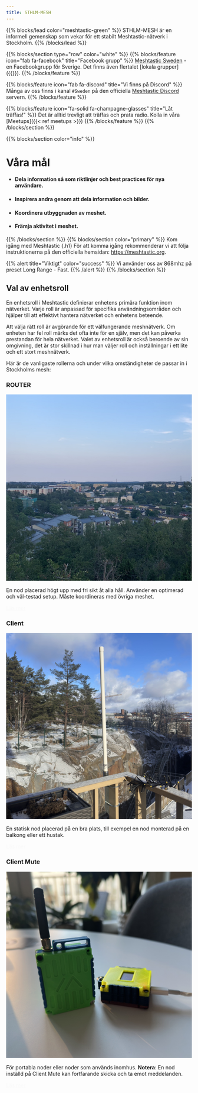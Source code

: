 ```yaml
---
title: STHLM-MESH
---
```

<style>
#td-cover-block-0 {
  background-image: url(/background-map.png);
}
@media only screen and (min-width: 1200px) {
  #td-cover-block-0 {
    background-image: url(/background-map.png);
  }
}
</style>
<section id="td-cover-block-0" class="row td-cover-block td-cover-block--height-med">
</section>


{{% blocks/lead color="meshtastic-green" %}}
STHLM-MESH är en informell gemenskap som vekar för ett stabilt Meshtastic-nätverk i Stockholm.
{{% /blocks/lead %}}

{{% blocks/section type="row" color="white" %}}
{{% blocks/feature icon="fab fa-facebook" title="Facebook grupp" %}}
<a href="https://www.facebook.com/groups/815331140404197" target="_blank" rel="noopener noreferrer">Meshtastic Sweden</a> - en Facebookgrupp för Sverige. Det finns även flertalet [lokala grupper]({{<ref communities.md >}}).
{{% /blocks/feature %}}

{{% blocks/feature icon="fab fa-discord" title="Vi finns på Discord" %}}
Många av oss finns i kanal `#Sweden` på den officiella 
<a href="https://discord.gg/meshtastic-867578229534359593" target="_blank" rel="noopener noreferrer">Meshtastic Discord</a> servern.
{{% /blocks/feature %}}

{{% blocks/feature icon="fa-solid fa-champagne-glasses" title="Låt träffas!" %}}
Det är alltid trevligt att träffas och prata radio. Kolla in våra [Meetups]({{< ref meetups >}})
{{% /blocks/feature %}}
{{% /blocks/section %}}

{{% blocks/section color="info" %}}
# Våra mål
* <h4>Dela information så som riktlinjer och best practices för nya användare.</h4>
* <h4>Inspirera andra genom att dela information och bilder.</h4>
* <h4>Koordinera utbyggnaden av meshet.</h4>
* <h4>Främja aktivitet i meshet.</h4>

{{% /blocks/section %}}
{{% blocks/section color="primary"  %}}
Kom igång med Meshtastic
{.h1}
För att komma igång rekommenderar vi att följa instruktionerna på den officiella hemsidan: https://meshtastic.org.


{{% alert title="Viktigt" color="success" %}}
Vi använder oss av 868mhz på preset Long Range - Fast.
{{% /alert %}}
{{% /blocks/section %}}

<!-- Det finns garanterat bättre sätt att göra detta på... --> 
<section class="row td-box td-box--white td-box--height-auto" style="padding-bottom: 0px !important;">
<div class="col">
<div class="container">
<h1 id="val-av-enhetsroll">Val av enhetsroll<a class="td-heading-self-link" href="#val-av-enhetsroll" aria-label="Heading self-link"></a></h1>
<p>En enhetsroll i Meshtastic definierar enhetens primära funktion inom nätverket. Varje roll är anpassad för specifika användningsområden och hjälper till att effektivt hantera nätverket och enhetens beteende.</p> 

<p>Att välja rätt roll är avgörande för ett välfungerande meshnätverk. Om enheten har fel roll märks det ofta inte för en själv, men det kan påverka prestandan för hela nätverket. Valet av enhetsroll är också beroende av sin omgivning, det är stor skillnad i hur man väljer roll och inställningar i ett lite och ett stort meshnätverk.</p>

<p>Här är de vanligaste rollerna och under vilka omständigheter de passar in i Stockholms mesh:</p>
</div>
</div>
</section>
<div class="container my-4">
    <div class="row g-4">
        <div class="col-lg-4">
            <div class="card" >
                <h3 class="card-header"><b>ROUTER</b></h3>
                <img src="/router.jpeg" class="card-img-top" alt="...">
                <div class="card-body">
                    <p class="card-text">En nod placerad högt upp med fri sikt åt alla håll. Använder en optimerad och väl-testad setup. Måste koordineras med övriga meshet.<p>
                    <a href="/docs/device_role/#router" class="btn btn-primary" style="color: #f9f9f9 !important;">Läs mer</a>
                </div>
            </div>
        </div>
        <div class="col-lg-4">
            <div class="card" >
                <h3 class="card-header"><b>Client</b></h3>
                <img src="/client.jpeg" class="card-img-top" alt="...">
                <div class="card-body">
                    <p class="card-text">En statisk nod placerad på en bra plats, till exempel en nod monterad på en balkong eller ett hustak.<p>
                    <a href="/docs/device_role/#client" class="btn btn-primary" style="color: #f9f9f9 !important;">Läs mer</a>
                </div>
            </div>
        </div>
        <div class="col-lg-4">
            <div class="card" >
                <h3 class="card-header"><b>Client Mute</b></h3>
                <img src="/client_mute.jpeg" class="card-img-top" alt="...">
                <div class="card-body">
                    <p class="card-text">För portabla noder eller noder som används inomhus. <b>Notera</b>: En nod inställd på Client Mute kan fortfarande skicka och ta emot meddelanden.<p>
                    <a href="/docs/device_role/#client-mute" class="btn btn-primary" style="color: #f9f9f9 !important;">Läs mer</a>
                </div>
            </div>
        </div>
    </div>
</div>